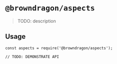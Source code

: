 # `@browndragon/aspects`

> TODO: description

## Usage

```
const aspects = require('@browndragon/aspects');

// TODO: DEMONSTRATE API
```
